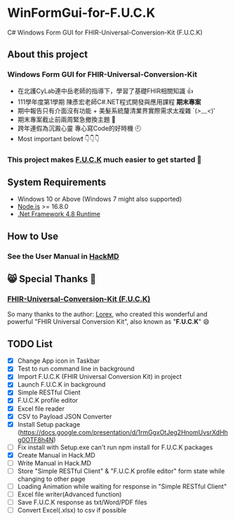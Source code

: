 # WinFormGui-for-F.U.C.K
 C# Windows Form GUI for FHIR-Universal-Conversion-Kit (F.U.C.K)

## About this project
### Windows Form GUI for FHIR-Universal-Conversion-Kit
+ 在北護CyLab連中岳老師的指導下，學習了基礎FHIR相關知識 👍
+ 111學年度第1學期 陳彥宏老師C#.NET程式開發與應用課程 **期末專案**
+ 期中報告只有介面沒有功能 + 美髮系統釐清業界實際需求太複雜 `(*>﹏<*)′
+ 期末專案截止前兩周緊急撤換主題 💯
+ 跨年連假為沉澱心靈 專心寫Code的好時機 🕘
+ Most important below❗ 👇👇👇
### This project makes [F.U.C.K](https://github.com/Lorex/FHIR-Universal-Conversion-Kit) much easier to get started 🎉

## System Requirements
+ Windows 10 or Above (Windows 7 might also supported)
+ [Node.js](https://nodejs.org/en/download/) >= 16.8.0
+ [.Net Framework 4.8 Runtime](https://dotnet.microsoft.com/en-us/download/dotnet-framework/net48)

## How to Use

### See the User Manual in [HackMD](#wait-for-doc-link)

## 😸 Special Thanks 🎉
### [FHIR-Universal-Conversion-Kit (F.U.C.K)](https://github.com/Lorex/FHIR-Universal-Conversion-Kit)

So many thanks to the author: [Lorex](https://github.com/Lorex), who created this wonderful and powerful "FHIR Universal Conversion Kit", also known as "**F.U.C.K**" 😄

## TODO List
- [x] Change App icon in Taskbar
- [x] Test to run command line in background
- [x] Import F.U.C.K (FHIR Universal Conversion Kit) in project
- [x] Launch F.U.C.K in background
- [x] Simple RESTful Client
- [x] F.U.C.K profile editor
- [x] Excel file reader
- [x] CSV to Payload JSON Converter
- [x] Install Setup package (https://docs.google.com/presentation/d/1rmGgxOtJeg2HnomUvsrXdHhg0OTF8h4N)
- [ ] Fix install with Setup.exe can't run npm install for F.U.C.K packages
- [x] Create Manual in Hack.MD
- [ ] Write Manual in Hack.MD
- [ ] Store "Simple RESTful Client" & "F.U.C.K profile editor" form state while changing to other page
- [ ] Loading Animation while waiting for response in "Simple RESTful Client"
- [ ] Excel file writer(Advanced function)
- [ ] Save F.U.C.K response as txt/Word/PDF files
- [ ] Convert Excel(.xlsx) to csv if possible